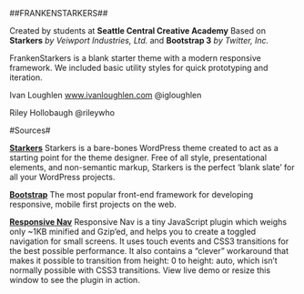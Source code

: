 ##FRANKENSTARKERS##

Created by students at **Seattle Central Creative Academy**
Based on **Starkers** *by Veiwport Industries, Ltd.*
and **Bootstrap 3** *by Twitter, Inc.*

FrankenStarkers is a blank starter theme with a modern responsive framework. We included basic utility styles for quick prototyping and iteration.

Ivan Loughlen
www.ivanloughlen.com
@igloughlen

Riley Hollobaugh
@rileywho

#Sources#

[**Starkers**](https://github.com/viewportindustries/starkers)
Starkers is a bare-bones WordPress theme created to act as a starting point for the theme designer. Free of all style, presentational elements, and non-semantic markup, Starkers is the perfect ‘blank slate’ for all your WordPress projects.

[**Bootstrap**](http://getbootstrap.com/)
The most popular front-end framework for developing responsive, mobile first projects on the web.

[**Responsive Nav**](http://responsive-nav.com/)
Responsive Nav is a tiny JavaScript plugin which weighs only ~1KB minified and Gzip’ed, and helps you to create a toggled navigation for small screens. It uses touch events and CSS3 transitions for the best possible performance. It also contains a “clever” workaround that makes it possible to transition from height: 0 to height: auto, which isn’t normally possible with CSS3 transitions. View live demo or resize this window to see the plugin in action.

